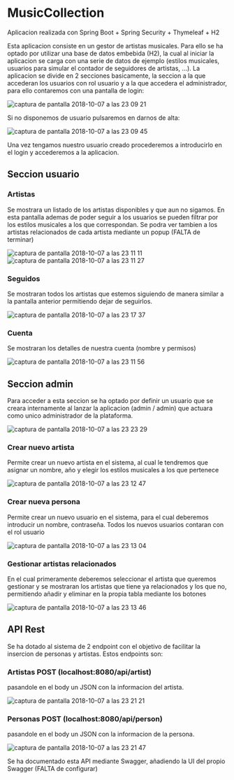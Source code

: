 # MusicCollection

Aplicacion realizada con Spring Boot + Spring Security + Thymeleaf + H2

Esta aplicacion consiste en un gestor de artistas musicales. Para ello se ha optado por utilizar una base de datos embebida 
(H2), la cual al iniciar la aplicacion se carga con una serie de datos de ejemplo (estilos musicales, usuarios para simular
el contador de seguidores de artistas, ...). La aplicacion se divide en 2 secciones basicamente, la seccion a la que accederan los usuarios con rol usuario y a la que accedera el administrador, para ello contaremos con una pantalla de login:

![captura de pantalla 2018-10-07 a las 23 09 21](https://user-images.githubusercontent.com/16426967/46587012-c25b6c80-ca86-11e8-9a76-ab7cc087cbea.png)

Si no disponemos de usuario pulsaremos en darnos de alta:

![captura de pantalla 2018-10-07 a las 23 09 45](https://user-images.githubusercontent.com/16426967/46587013-c2f40300-ca86-11e8-960d-fc58ec71bce9.png)

Una vez tengamos nuestro usuario creado procederemos a introducirlo en el login y accederemos a la aplicacion.

## Seccion usuario 

### Artistas
Se mostrara un listado de los artistas disponibles y que aun no sigamos. En esta pantalla ademas de poder seguir a los usuarios se pueden filtrar por los estilos musicales a los que correspondan. Se podra ver tambien a los artistas relacionados de cada artista mediante un popup (FALTA de terminar)

![captura de pantalla 2018-10-07 a las 23 11 11](https://user-images.githubusercontent.com/16426967/46587014-c2f40300-ca86-11e8-8f80-5e739ff836b5.png)
![captura de pantalla 2018-10-07 a las 23 11 27](https://user-images.githubusercontent.com/16426967/46587015-c2f40300-ca86-11e8-91d6-82ba3a884da0.png)

### Seguidos
Se mostraran todos los artistas que estemos siguiendo de manera similar a la pantalla anterior permitiendo dejar de seguirlos.

![captura de pantalla 2018-10-07 a las 23 17 37](https://user-images.githubusercontent.com/16426967/46587047-3dbd1e00-ca87-11e8-9e27-79fa4a4c913f.png)

### Cuenta
Se mostraran los detalles de nuestra cuenta (nombre y permisos)

![captura de pantalla 2018-10-07 a las 23 11 56](https://user-images.githubusercontent.com/16426967/46587017-c2f40300-ca86-11e8-9c4f-13f5b74a5271.png)

## Seccion admin
Para acceder a esta seccion se ha optado por definir un usuario que se creara internamente al lanzar la aplicacion (admin / admin) que actuara como unico administrador de la plataforma.

![captura de pantalla 2018-10-07 a las 23 23 29](https://user-images.githubusercontent.com/16426967/46587102-0ac75a00-ca88-11e8-80e2-1daa132d3840.png)

### Crear nuevo artista
Permite crear un nuevo artista en el sistema, al cual le tendremos que asignar un nombre, año y elegir los estilos musicales a los que pertenece

![captura de pantalla 2018-10-07 a las 23 12 47](https://user-images.githubusercontent.com/16426967/46587018-c38c9980-ca86-11e8-8fc3-29f609ebffe4.png)

### Crear nueva persona
Permite crear un nuevo usuario en el sistema, para el cual deberemos introducir un nombre, contraseña. Todos los nuevos 
usuarios contaran con el rol usuario

![captura de pantalla 2018-10-07 a las 23 13 04](https://user-images.githubusercontent.com/16426967/46587019-c38c9980-ca86-11e8-82f3-e8f39f1d5710.png)

### Gestionar artistas relacionados
En el cual primeramente deberemos seleccionar el artista que queremos gestionar y se mostraran los artistas que tiene ya relacionados y los que no, permitiendo añadir y eliminar en la propia tabla mediante los botones

![captura de pantalla 2018-10-07 a las 23 13 46](https://user-images.githubusercontent.com/16426967/46587020-c38c9980-ca86-11e8-95ee-76a9a5e66d55.png)

## API Rest
Se ha dotado al sistema de 2 endpoint con el objetivo de facilitar la insercion de personas y artistas. Estos endpoints son:

### Artistas POST (localhost:8080/api/artist) 
pasandole en el body un JSON con la informacion del artista.

![captura de pantalla 2018-10-07 a las 23 21 21](https://user-images.githubusercontent.com/16426967/46587088-d18eea00-ca87-11e8-96bb-457afa3ad84e.png)

### Personas POST (localhost:8080/api/person) 
pasandole en el body un JSON con la informacion de la persona.

![captura de pantalla 2018-10-07 a las 23 21 47](https://user-images.githubusercontent.com/16426967/46587089-d18eea00-ca87-11e8-9a07-c97cd696eac1.png)

Se ha documentado esta API mediante Swagger, añadiendo la UI del propio Swagger (FALTA de configurar)

